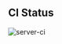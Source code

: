 
## CI Status
![server-ci](https://github.com/${GITHUB_REPOSITORY:-your-user/your-repo}/actions/workflows/server-ci.yml/badge.svg)

